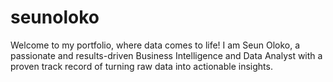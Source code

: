 # seunoloko
Welcome to my portfolio, where data comes to life! I am Seun Oloko, a passionate and results-driven Business Intelligence and Data Analyst with a proven track record of turning raw data into actionable insights.

